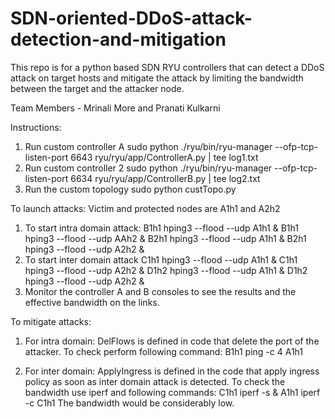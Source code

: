 # SDN-oriented-DDoS-attack-detection-and-mitigation

This repo is for a python based SDN RYU controllers that can detect a DDoS attack on target hosts and mitigate the attack by limiting the bandwidth between the target and the attacker node.

Team Members - 
Mrinali More and Pranati Kulkarni

Instructions:
1. Run custom controller A sudo python ./ryu/bin/ryu-manager --ofp-tcp-listen-port 6643 ryu/ryu/app/ControllerA.py | tee log1.txt
2. Run custom controller 2 sudo python ./ryu/bin/ryu-manager --ofp-tcp-listen-port 6634 ryu/ryu/app/ControllerB.py | tee log2.txt
3. Run the custom topology sudo python custTopo.py

To launch attacks: 
Victim and protected nodes are A1h1 and A2h2
1. To start intra domain attack:
   B1h1 hping3 --flood --udp A1h1 & 
   B1h1 hping3 --flood --udp AAh2 & 
   B2h1 hping3 --flood --udp A1h1 & 
   B2h1 hping3 --flood --udp A2h2 &
2. To start inter domain attack 
   C1h1 hping3 --flood --udp A1h1 &
   C1h1 hping3 --flood --udp A2h2 & 
   D1h2 hping3 --flood --udp A1h1 & 
   D1h2 hping3 --flood --udp A2h2 &
3. Monitor the controller A and B consoles to see the results and the effective bandwidth on the links.

To mitigate attacks:
1. For intra domain:
DelFlows is defined in code that delete the port of the attacker.
To check perform following command:
B1h1 ping -c 4 A1h1

2. For inter domain: 
ApplyIngress is defined in the code that apply ingress policy as soon as inter domain attack is detected. To check the bandwidth use iperf and following commands:
C1h1 iperf -s &
A1h1 iperf -c C1h1
The bandwidth would be considerably low.



